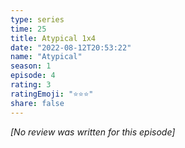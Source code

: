 ```yaml
---
type: series
time: 25
title: Atypical 1x4
date: "2022-08-12T20:53:22"
name: "Atypical"
season: 1
episode: 4
rating: 3
ratingEmoji: "⭐️⭐️⭐️"
share: false
---
```


*[No review was written for this episode]*
